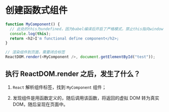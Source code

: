 # 创建函数式组件

```js
function MyComponent() {
  // 此处的this为undefined，因为babel编译后开启了严格模式，禁止this指向window
  console.log(this);
  return <h2>I'm functional define component</h2>;
}

// 渲染组件到页面，需要闭合标签
ReactDOM.render(<MyComponent />, document.getElementById("test"));
```

## 执行 ReactDOM.render 之后，发生了什么？

1. `React` 解析组件标签，找到 `MyComponent` 组件；

2. 发现组件是用函数定义的，随后调用该函数，将返回的虚拟 DOM 转为真实 DOM，随后呈现在页面中。
